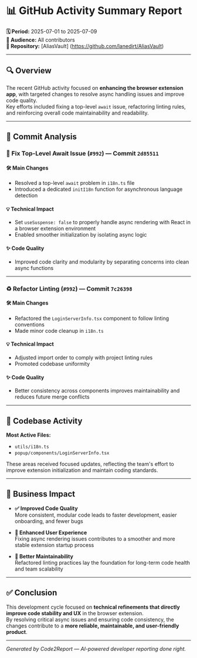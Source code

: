 # 📊 GitHub Activity Summary Report

**🗓 Period:** 2025-07-01 to 2025-07-09  
**👥 Audience:** All contributors  
**📁 Repository:** [AliasVault] (https://github.com/lanedirt/AliasVault)

---

## 🔍 Overview

The recent GitHub activity focused on **enhancing the browser extension app**, with targeted changes to resolve async handling issues and improve code quality.  
Key efforts included fixing a top-level `await` issue, refactoring linting rules, and reinforcing overall code maintainability and readability.

---

## 🧾 Commit Analysis

### 🔧 Fix Top-Level Await Issue (`#992`) — Commit `2d85511`

#### 🛠 Main Changes
- Resolved a top-level `await` problem in `i18n.ts` file
- Introduced a dedicated `initI18n` function for asynchronous language detection

#### 💡 Technical Impact
- Set `useSuspense: false` to properly handle async rendering with React in a browser extension environment
- Enabled smoother initialization by isolating async logic

#### ✨ Code Quality
- Improved code clarity and modularity by separating concerns into clean async functions

---

### ♻️ Refactor Linting (`#992`) — Commit `7c26398`

#### 🛠 Main Changes
- Refactored the `LoginServerInfo.tsx` component to follow linting conventions
- Made minor code cleanup in `i18n.ts`

#### 💡 Technical Impact
- Adjusted import order to comply with project linting rules
- Promoted codebase uniformity

#### ✨ Code Quality
- Better consistency across components improves maintainability and reduces future merge conflicts

---

## 🧠 Codebase Activity

**Most Active Files:**
- `utils/i18n.ts`
- `popup/components/LoginServerInfo.tsx`

These areas received focused updates, reflecting the team's effort to improve extension initialization and maintain coding standards.

---

## 💼 Business Impact

- **✅ Improved Code Quality**  
  More consistent, modular code leads to faster development, easier onboarding, and fewer bugs

- **🚀 Enhanced User Experience**  
  Fixing async rendering issues contributes to a smoother and more stable extension startup process

- **🔧 Better Maintainability**  
  Refactored linting practices lay the foundation for long-term code health and team scalability

---

## ✅ Conclusion

This development cycle focused on **technical refinements that directly improve code stability and UX** in the browser extension.  
By resolving critical async issues and ensuring code consistency, the changes contribute to a **more reliable, maintainable, and user-friendly product**.

---

*Generated by Code2Report — AI-powered developer reporting done right.*